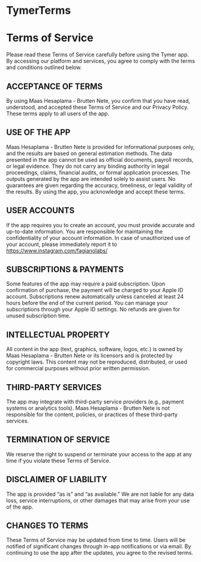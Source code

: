 # TymerTerms

# Terms of Service
Please read these Terms of Service carefully before using the Tymer app. By accessing our platform and services, you agree to comply with the terms and conditions outlined below.

## ACCEPTANCE OF TERMS
By using Maas Hesaplama - Brutten Nete, you confirm that you have read, understood, and accepted these Terms of Service and our Privacy Policy. These terms apply to all users of the app.

## USE OF THE APP
Maas Hesaplama - Brutten Nete is provided for informational purposes only, and the results are based on general estimation methods.
The data presented in the app cannot be used as official documents, payroll records, or legal evidence. 
They do not carry any binding authority in legal proceedings, claims, financial audits, or formal application processes.
The outputs generated by the app are intended solely to assist users. No guarantees are given regarding the accuracy, timeliness, or legal validity of the results.
By using the app, you acknowledge and accept these terms.

## USER ACCOUNTS
If the app requires you to create an account, you must provide accurate and up-to-date information.
You are responsible for maintaining the confidentiality of your account information.
In case of unauthorized use of your account, please immediately report it to https://www.instagram.com/fagianolabs/

## SUBSCRIPTIONS & PAYMENTS
Some features of the app may require a paid subscription.
Upon confirmation of purchase, the payment will be charged to your Apple ID account.
Subscriptions renew automatically unless canceled at least 24 hours before the end of the current period.
You can manage your subscriptions through your Apple ID settings.
No refunds are given for unused subscription time.

## INTELLECTUAL PROPERTY
All content in the app (text, graphics, software, logos, etc.) is owned by Maas Hesaplama - Brutten Nete or its licensors and is protected by copyright laws.
This content may not be reproduced, distributed, or used for commercial purposes without prior written permission.

## THIRD-PARTY SERVICES
The app may integrate with third-party service providers (e.g., payment systems or analytics tools).
Maas Hesaplama - Brutten Nete is not responsible for the content, policies, or practices of these third-party services.

## TERMINATION OF SERVICE
We reserve the right to suspend or terminate your access to the app at any time if you violate these Terms of Service.

## DISCLAIMER OF LIABILITY
The app is provided “as is” and “as available.”
We are not liable for any data loss, service interruptions, or other damages that may arise from your use of the app.

## CHANGES TO TERMS
These Terms of Service may be updated from time to time. Users will be notified of significant changes through in-app notifications or via email.
By continuing to use the app after the updates, you agree to the revised terms.
